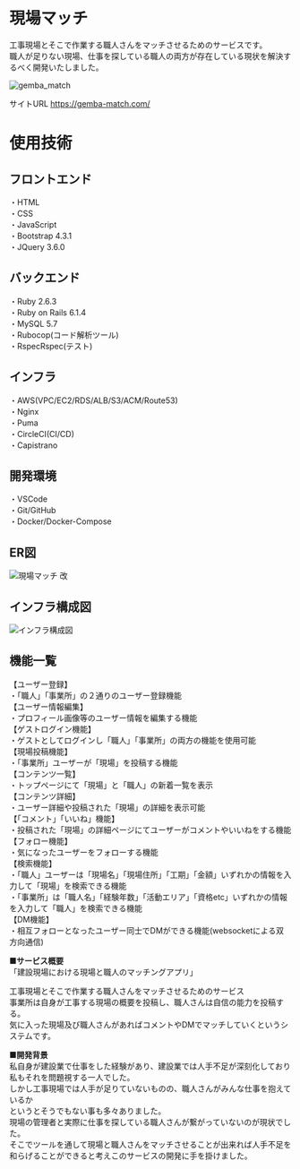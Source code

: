 # 現場マッチ
工事現場とそこで作業する職人さんをマッチさせるためのサービスです。  
職人が足りない現場、仕事を探している職人の両方が存在している現状を解決するべく開発いたしました。

![gemba_match](https://user-images.githubusercontent.com/81660388/130314344-dc39beb2-de3c-45b2-904f-8899b7dbbe7e.png)

サイトURL https://gemba-match.com/

# 使用技術
## フロントエンド
・HTML  
・CSS  
・JavaScript  
・Bootstrap 4.3.1  
・JQuery 3.6.0  
## バックエンド
・Ruby 2.6.3  
・Ruby on Rails 6.1.4  
・MySQL 5.7  
・Rubocop(コード解析ツール)  
・RspecRspec(テスト)  
## インフラ
・AWS(VPC/EC2/RDS/ALB/S3/ACM/Route53)  
・Nginx  
・Puma  
・CircleCI(CI/CD)  
・Capistrano  
## 開発環境
・VSCode  
・Git/GitHub  
・Docker/Docker-Compose  
## ER図
![現場マッチ 改](https://user-images.githubusercontent.com/81660388/130374087-42a17ae3-a96f-44d6-b753-32aa389b7aa9.png)
## インフラ構成図
![インフラ構成図](https://user-images.githubusercontent.com/81660388/130374118-a724a0b2-7497-405a-b8d7-e456a20ea064.png)
## 機能一覧
【ユーザー登録】  
・「職人」「事業所」の２通りのユーザー登録機能  
【ユーザー情報編集】  
・プロフィール画像等のユーザー情報を編集する機能  
【ゲストログイン機能】  
・ゲストとしてログインし「職人」「事業所」の両方の機能を使用可能  
【現場投稿機能】  
・「事業所」ユーザーが「現場」を投稿する機能  
【コンテンツ一覧】  
・トップページにて「現場」と「職人」の新着一覧を表示  
【コンテンツ詳細】  
・ユーザー詳細や投稿された「現場」の詳細を表示可能  
【「コメント」「いいね」機能】  
・投稿された「現場」の詳細ページにてユーザーがコメントやいいねをする機能  
【フォロー機能】  
・気になったユーザーをフォローする機能  
【検索機能】  
・「職人」ユーザーは「現場名」「現場住所」「工期」「金額」いずれかの情報を入力して「現場」を検索できる機能  
・「事業所」は「職人名」「経験年数」「活動エリア」「資格etc」いずれかの情報を入力して「職人」を検索できる機能  
【DM機能】  
・相互フォローとなったユーザー同士でDMができる機能(websocketによる双方向通信)  


**■サービス概要**  
「建設現場における現場と職人のマッチングアプリ」

工事現場とそこで作業する職人さんをマッチさせるためのサービス  
事業所は自身が工事する現場の概要を投稿し、職人さんは自信の能力を投稿する。  
気に入った現場及び職人さんがあればコメントやDMでマッチしていくというシステムです。  

**■開発背景**  
私自身が建設業で仕事をした経験があり、建設業では人手不足が深刻化しており  
私もそれを問題視する一人でした。  
しかし工事現場では人手が足りていないものの、職人さんがみんな仕事を抱えているか  
というとそうでもない事も多々ありました。  
現場の管理者と実際に仕事を探している職人さんが繋がっていないのが現状でした。  
そこでツールを通して現場と職人さんをマッチさせることが出来れば人手不足を  
和らげることができると考えこのサービスの開発に手を掛けました。  